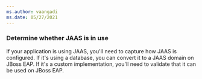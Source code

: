 ```yaml
---
ms.author: vaangadi
ms.date: 05/27/2021
---
```


### Determine whether JAAS is in use

If your application is using JAAS, you'll need to capture how JAAS is configured. If it's using a database, you can convert it to a JAAS domain on JBoss EAP. If it's a custom implementation, you'll need to validate that it can be used on JBoss EAP.
